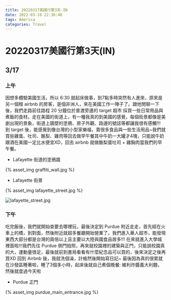 ```yaml
---
title: 20220317美國行第3天-IN
date: 2022-03-18 22:36:40
tags: America
categories: Travel
---
```

# 20220317美國行第3天(IN)

## 3/17

### 上午

因想多體驗美國生活，所以 6:30 就起床做事，到7點多時突然有人進來，原來是另一個租 airbnb 的房客，是個非洲人，來在美國工作一陣子了。跟他閒聊一下後，我們走路前往路程 20 分鐘位於普渡旁邊的 target 超市 採買一些日常用品與煮飯的食材。走在美國的街道上，有一種我真的到美國的感覺，每個街景都像是美劇出現的景象，街道上牆壁的塗鴉、房子外觀、路邊的號誌等都讓我很有感觸!!! 到 target 後，能感覺到像台灣的小型家樂福，賣很多食品與一些生活用品~我們就買些雞蛋、吐司、酪梨、雞肉等回去做早午餐其中牛奶一大罐才4塊，只能說牛奶跟酒在美國一定比水便宜XD，回去 airbnb 就做酪梨蛋吐司 + 雞胸肉當我們的早午餐。

- Lafayette 街道的塗鴉牆

{% asset_img graffiti_wall.jpg %}

- Lafayette 街景

{% asset_img lafayette_street.jpg %}

![lafayette_street.jpg](https://s3-us-west-2.amazonaws.com/secure.notion-static.com/904d788c-81dd-43c2-8407-41d295bd5730/lafayette_street.jpg)

### 下午

吃完飯後，我們就開始查要去哪裡玩，最後決定到 Purdue 附近走走，首先經在火車上的橋，到對面，然後附近就超多餐廳開始營業了，我們進入華人超市，能發現東西大部分都是台灣的兩倍以上且主要以大陸與國食品居多!!! 在來就進入大學城裡面啦!!!我們先往 Purdue 側門拍照，再來就校園裡的建築與正門，只能說校園真的大，運動量很足，最後就前到書局看看有什麼紀念品可以買的，後來決定之後再買XD 回到 Airbnb 後，我就洗個澡，計帳然後開始寫日記~ 最後因為真的很累就在沙發區睡著啦，睡了3個多小時，起床後就自己煮個晚餐: 維利炸醬義大利麵，然後就度過今天啦

- Purdue 正門

{% asset_img purdue_main_entrance.jpg %}

